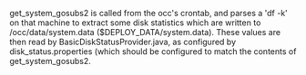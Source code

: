 get_system_gosubs2 is called from the occ's crontab, and parses a 'df -k' on that machine to extract some disk statistics which are written to /occ/data/system.data ($DEPLOY_DATA/system.data).
These values are then read by BasicDiskStatusProvider.java, as configured by disk_status.properties (which should be configured to match the contents of get_system_gosubs2.
